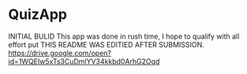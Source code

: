 # QuizApp
INITIAL BULID
This app was done in rush time, I hope to qualify with all effort put 
THIS README WAS EDITIED AFTER SUBMISSION. 
https://drive.google.com/open?id=1WQEIw5xTs3CuDmlYV34kkbd0ArhG2Oqd
